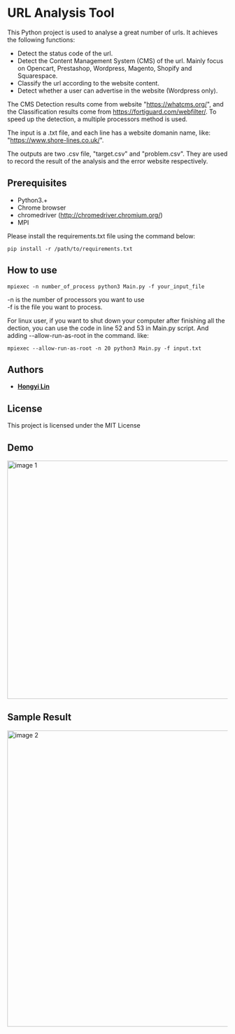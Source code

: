 # URL Analysis Tool

This Python project is used to analyse a great number of urls. It achieves the following functions:
- Detect the status code of the url.
- Detect the Content Management System (CMS) of the url. Mainly focus on Opencart, Prestashop, Wordpress, Magento, Shopify and Squarespace.
- Classify the url according to the website content.
- Detect whether a user can advertise in the website (Wordpress only).

The CMS Detection results come from website "https://whatcms.org/", and the Classification results come from https://fortiguard.com/webfilter/. To speed up the detection, a multiple processors method is used.

The input is a .txt file, and each line has a website domanin name, like: "https://www.shore-lines.co.uk/".

The outputs are two .csv file, "target.csv" and "problem.csv". They are used to record the result of the analysis and the error website respectively.

## Prerequisites
- Python3.+
- Chrome browser
- chromedriver (http://chromedriver.chromium.org/)
- MPI

Please install the requirements.txt file using the command below:
```
pip install -r /path/to/requirements.txt
```

## How to use
```
mpiexec -n number_of_process python3 Main.py -f your_input_file
```
-n is the number of processors you want to use<br>
-f is the file you want to process.<br>

For linux user, if you want to shut down your computer after finishing all the dection, you can use the code in line 52 and 53 in Main.py script. And adding --allow-run-as-root in the command. like:
```
mpiexec --allow-run-as-root -n 20 python3 Main.py -f input.txt
```
## Authors

* **[Hongyi Lin](https://github.com/Hongyil1)** 

## License

This project is licensed under the MIT License

## Demo
<img width="544" alt="image 1" src="https://user-images.githubusercontent.com/22671087/42612132-e32118aa-85dc-11e8-8c68-e9798ad915f6.PNG">

## Sample Result
<img width="676" alt="image 2" src="https://user-images.githubusercontent.com/22671087/42612987-c5a4e928-85e1-11e8-9d37-2af075f7f767.PNG">
